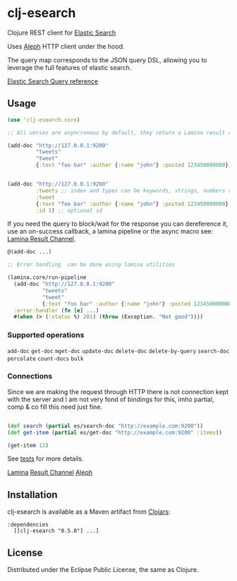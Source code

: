 # clj-esearch

Clojure REST client for [Elastic Search](http://www.elasticsearch.org/)

Uses [Aleph](https://github.com/ztellman/aleph) HTTP client under the hood.

The query map corresponds to the JSON query DSL, allowing you to
leverage the full features of elastic search.

[Elastic Search Query reference](http://www.elasticsearch.org/guide/reference/query-dsl/)

## Usage


```clojure
(use 'clj-esearch.core)

;; All ueries are asyncronous by default, they return a Lamina result channel

(add-doc "http://127.0.0.1:9200"
         "tweets"
         "tweet"
         {:text "foo bar" :author {:name "john"} :posted 123450000000})


(add-doc "http://127.0.0.1:9200"
         :tweets ;; index and types can be keywords, strings, numbers and sequences
         :tweet
         {:text "foo bar" :author {:name "john"} :posted 123450000000}
         :id 1) ;; optional id
```

If you need the query to block/wait for the response you can
dereference it, use an on-success callback, a lamina pipeline or the async macro
see: [Lamina Result Channel](https://github.com/ztellman/lamina/wiki/Result-Channels).

```clojure
@(add-doc ...)

;; Error handling  can be done using lamina utilities

(lamina.core/run-pipeline
  (add-doc "http://127.0.0.1:9200"
           "tweets"
           "tweet"
           {:text "foo bar" :author {:name "john"} :posted 123450000000})
  :error-handler (fn [e] ...)
  #(when (> (:status %) 201) (throw (Exception. "Not good"))))

```

### Supported operations

`add-doc` `get-doc` `mget-doc` `update-doc` `delete-doc` `delete-by-query`
`search-doc` `percolate` `count-docs` `bulk`

### Connections

Since we are making the request through HTTP there is not connection
kept with the server and I am not very fond of bindings for this, imho
partial, comp & co fill this need just fine.


```clojure

(def search (partial es/search-doc "http://example.com:9200"))
(def get-item (partial es/get-doc "http://example.com:9200" :items))

(get-item 12)

```



See [tests](https://github.com/mpenet/clj-esearch/blob/master/test/clj_esearch/test/core.clj) for more details.

[Lamina](https://github.com/ztellman/lamina) [Result Channel](https://github.com/ztellman/lamina/wiki/Result-Channels)
[Aleph](https://github.com/ztellman/aleph)


## Installation

clj-esearch is available as a Maven artifact from [Clojars](http://clojars.org/clj-esearch):

    :dependencies
      [[clj-esearch "0.5.0"] ...]

## License

Distributed under the Eclipse Public License, the same as Clojure.
